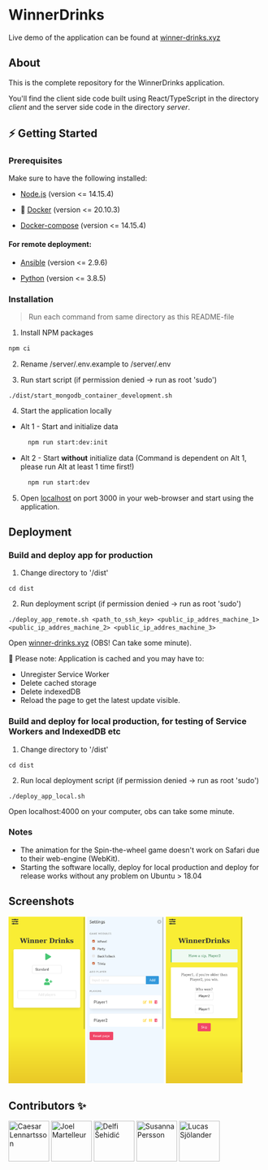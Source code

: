 # WinnerDrinks

Live demo of the application can be found at [winner-drinks.xyz](https://winner-drinks.xyz/)

## About

This is the complete repository for the WinnerDrinks application.

You'll find the client side code built using React/TypeScript in the directory *client* and the server side code in the directory *server*. 


<!-- GETTING STARTED -->
## ⚡️ Getting Started

### Prerequisites

Make sure to have the following installed:

* [Node.js](https://nodejs.org/en/) (version <= 14.15.4)

* 🐳 [Docker](https://docs.docker.com/get-docker/) (version <= 20.10.3)

* [Docker-compose](https://docs.docker.com/compose/install/) (version <= 14.15.4)

#### For remote deployment:

* [Ansible](https://docs.ansible.com/ansible/latest/installation_guide/intro_installation.html) (version <= 2.9.6)

* [Python](https://www.python.org/downloads/) (version <= 3.8.5)

### Installation

> Run each command from same directory as this README-file

1. Install NPM packages
  ```sh
  npm ci
  ```

2. Rename /server/.env.example to /server/.env

3. Run start script (if permission denied -> run as root 'sudo')
  ```
  ./dist/start_mongodb_container_development.sh
  ```

4. Start the application locally
  * Alt 1 - Start and initialize data
    ```sh
      npm run start:dev:init
    ```
  * Alt 2 - Start <strong>without</strong> initialize data (Command is dependent on Alt 1, please run Alt at least 1 time first!)
    ```sh
      npm run start:dev
    ```

5. Open [localhost](http://localhost:3000/) on port 3000 in your web-browser and start using the application.


## Deployment

### Build and deploy app for production

1. Change directory to '/dist'
  ```
  cd dist
  ```

2. Run deployment script (if permission denied -> run as root 'sudo')
  ```
  ./deploy_app_remote.sh <path_to_ssh_key> <public_ip_addres_machine_1> <public_ip_addres_machine_2> <public_ip_addres_machine_3>
  ```

Open [winner-drinks.xyz](https://winner-drinks.xyz) (OBS! Can take some minute). 

🔔 Please note: Application is cached and you may have to:

* Unregister Service Worker
* Delete cached storage
* Delete indexedDB 
* Reload the page to get the latest update visible. 


### Build and deploy for local production, for testing of Service Workers and IndexedDB etc

1. Change directory to '/dist'
  ```
  cd dist
  ```

2. Run local deployment script (if permission denied -> run as root 'sudo')
  ```
  ./deploy_app_local.sh
  ```

Open localhost:4000 on your computer, obs can take some minute.

### Notes

* The animation for the Spin-the-wheel game doesn't work on Safari due to their web-engine (WebKit).
* Starting the software locally, deploy for local production and deploy for release works without any problem on Ubuntu > 18.04

## Screenshots

<img title="Start page" src="./readme_image/startpage.png" width="30%">
<img title="Settings tab" src="./readme_image/settings.png" width="30%">
<img title="Party game, 1 of 4 game-modules available" src="./readme_image/gamemodule.png" width="30%">

## Contributors ✨

<div style="displat: flex;">
  <a href="https://github.com/Lennca"><img src="https://avatars.githubusercontent.com/lennca" title="Caesar Lennartsson" width="80" height="80"></a>
  <a href="https://github.com/Martelleur"><img src="https://avatars.githubusercontent.com/martelleur" title="Joel Martelleur" width="80" height="80"></a>
  <a href="https://github.com/delsehi"><img src="https://avatars.githubusercontent.com/delsehi" title="Delfi Šehidić" width="80" height="80"></a>
  <a href="https://github.com/SusannaP2018"><img src="https://avatars.githubusercontent.com/SusannaP2018" title="Susanna Persson" width="80" height="80"></a>
  <a href="https://github.com/lucasj96"><img src="https://avatars.githubusercontent.com/lucasj96" title="Lucas Sjölander" width="80" height="80"></a>
</div>
